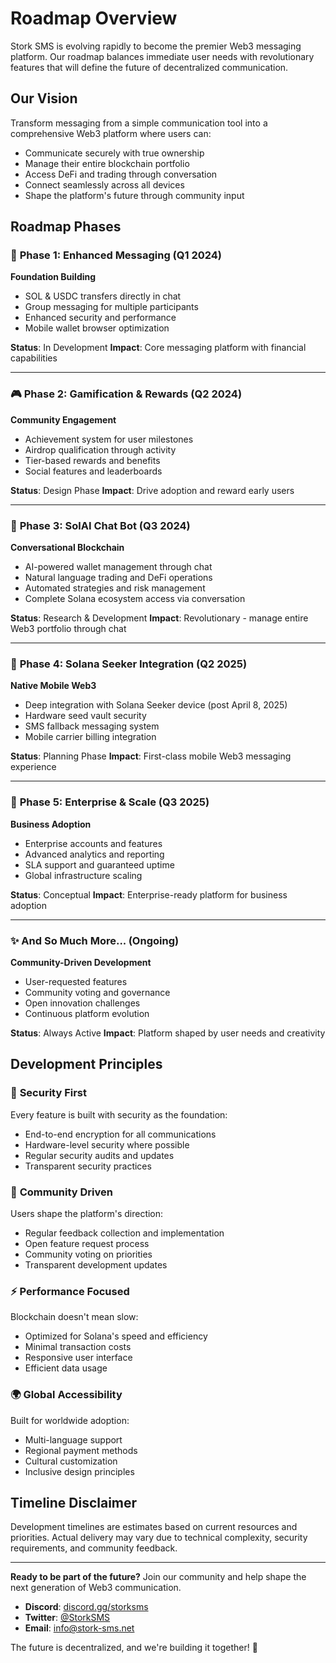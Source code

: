 # Roadmap Overview

Stork SMS is evolving rapidly to become the premier Web3 messaging platform. Our roadmap balances immediate user needs with revolutionary features that will define the future of decentralized communication.

## Our Vision

Transform messaging from a simple communication tool into a comprehensive Web3 platform where users can:
- Communicate securely with true ownership
- Manage their entire blockchain portfolio
- Access DeFi and trading through conversation
- Connect seamlessly across all devices
- Shape the platform's future through community input

## Roadmap Phases

### 🚀 **Phase 1: Enhanced Messaging** (Q1 2024)
**Foundation Building**
- SOL & USDC transfers directly in chat
- Group messaging for multiple participants  
- Enhanced security and performance
- Mobile wallet browser optimization

**Status**: In Development
**Impact**: Core messaging platform with financial capabilities

---

### 🎮 **Phase 2: Gamification & Rewards** (Q2 2024)
**Community Engagement**
- Achievement system for user milestones
- Airdrop qualification through activity
- Tier-based rewards and benefits
- Social features and leaderboards

**Status**: Design Phase
**Impact**: Drive adoption and reward early users

---

### 🤖 **Phase 3: SolAI Chat Bot** (Q3 2024)
**Conversational Blockchain**
- AI-powered wallet management through chat
- Natural language trading and DeFi operations
- Automated strategies and risk management
- Complete Solana ecosystem access via conversation

**Status**: Research & Development
**Impact**: Revolutionary - manage entire Web3 portfolio through chat

---

### 📱 **Phase 4: Solana Seeker Integration** (Q2 2025)
**Native Mobile Web3**
- Deep integration with Solana Seeker device (post April 8, 2025)
- Hardware seed vault security
- SMS fallback messaging system
- Mobile carrier billing integration

**Status**: Planning Phase
**Impact**: First-class mobile Web3 messaging experience

---

### 🏢 **Phase 5: Enterprise & Scale** (Q3 2025)
**Business Adoption**
- Enterprise accounts and features
- Advanced analytics and reporting
- SLA support and guaranteed uptime
- Global infrastructure scaling

**Status**: Conceptual
**Impact**: Enterprise-ready platform for business adoption

---

### ✨ **And So Much More...** (Ongoing)
**Community-Driven Development**
- User-requested features
- Community voting and governance
- Open innovation challenges
- Continuous platform evolution

**Status**: Always Active
**Impact**: Platform shaped by user needs and creativity

## Development Principles

### 🔐 **Security First**
Every feature is built with security as the foundation:
- End-to-end encryption for all communications
- Hardware-level security where possible
- Regular security audits and updates
- Transparent security practices

### 👥 **Community Driven**
Users shape the platform's direction:
- Regular feedback collection and implementation
- Open feature request process
- Community voting on priorities
- Transparent development updates

### ⚡ **Performance Focused**
Blockchain doesn't mean slow:
- Optimized for Solana's speed and efficiency
- Minimal transaction costs
- Responsive user interface
- Efficient data usage

### 🌍 **Global Accessibility**
Built for worldwide adoption:
- Multi-language support
- Regional payment methods
- Cultural customization
- Inclusive design principles

## Timeline Disclaimer

Development timelines are estimates based on current resources and priorities. Actual delivery may vary due to technical complexity, security requirements, and community feedback.

---

**Ready to be part of the future?** Join our community and help shape the next generation of Web3 communication.

- **Discord**: [discord.gg/storksms](https://discord.gg/storksms)
- **Twitter**: [@StorkSMS](https://twitter.com/storksms)  
- **Email**: [info@stork-sms.net](mailto:info@stork-sms.net)

The future is decentralized, and we're building it together! 🚀
